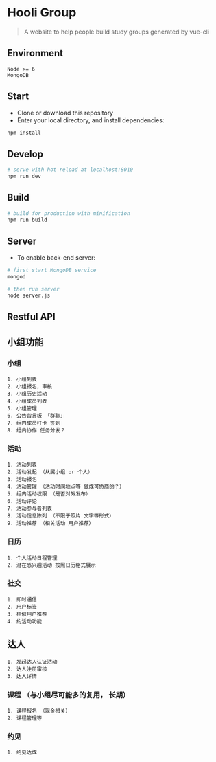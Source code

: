 # Hooli Group

> A website to help people build study groups generated by vue-cli

## Environment

`Node >= 6`  
`MongoDB`

## Start

 - Clone or download this repository
 - Enter your local directory, and install dependencies:

``` bash
npm install
```

## Develop

``` bash
# serve with hot reload at localhost:8010
npm run dev
```

## Build

``` bash
# build for production with minification
npm run build
```

## Server

- To enable back-end server:

``` bash
# first start MongoDB service
mongod
```

``` bash
# then run server
node server.js
``` 

## Restful API

## 小组功能

### 小组
    1. 小组列表
    2. 小组报名，审核
    3. 小组历史活动
    4. 小组成员列表
    5. 小组管理 
    6. 公告留言板 「群聊」
    7. 组内成员打卡 签到
    8. 组内协作 任务分发？ 
### 活动
    1. 活动列表
    2. 活动发起 （从属小组 or 个人）
    3. 活动报名
    4. 活动管理 （活动时间地点等 做成可协商的？）
    5. 组内活动权限 （是否对外发布）
    6. 活动评论
    7. 活动参与者列表
    8. 活动信息陈列 （不限于照片 文字等形式）
    9. 活动推荐 （相关活动 用户推荐）
### 日历
    1. 个人活动日程管理
    2. 潜在感兴趣活动 按照日历格式展示
### 社交
    1. 即时通信
    2. 用户标签
    3. 相似用户推荐
    4. 约活动功能

## 达人 
    1. 发起达人认证活动
    2. 达人注册审核
    3. 达人详情
### 课程 （与小组尽可能多的复用， 长期）
    1. 课程报名 （现金相关）
    2. 课程管理等
### 约见 
    1. 约见达成
